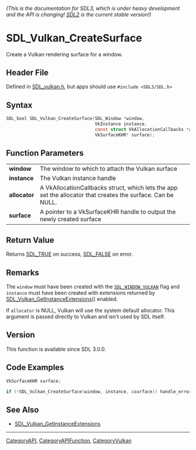 ###### (This is the documentation for SDL3, which is under heavy development and the API is changing! [SDL2](https://wiki.libsdl.org/SDL2/) is the current stable version!)
# SDL_Vulkan_CreateSurface

Create a Vulkan rendering surface for a window.

## Header File

Defined in [SDL_vulkan.h](https://github.com/libsdl-org/SDL/blob/main/include/SDL3/SDL_vulkan.h), but apps should use `#include <SDL3/SDL.h>`

## Syntax

```c
SDL_bool SDL_Vulkan_CreateSurface(SDL_Window *window,
                                  VkInstance instance,
                                  const struct VkAllocationCallbacks *allocator,
                                  VkSurfaceKHR* surface);

```

## Function Parameters

|                   |                                                                                                             |
| ----------------- | ----------------------------------------------------------------------------------------------------------- |
| **window**        | The window to which to attach the Vulkan surface                                                            |
| **instance**      | The Vulkan instance handle                                                                                  |
| **allocator**     | A VkAllocationCallbacks struct, which lets the app set the allocator that creates the surface. Can be NULL. |
| **surface**       | A pointer to a VkSurfaceKHR handle to output the newly created surface                                      |

## Return Value

Returns [SDL_TRUE](SDL_TRUE) on success, [SDL_FALSE](SDL_FALSE) on error.

## Remarks

The `window` must have been created with the
[`SDL_WINDOW_VULKAN`](SDL_WINDOW_VULKAN) flag and `instance` must have been
created with extensions returned by
[SDL_Vulkan_GetInstanceExtensions](SDL_Vulkan_GetInstanceExtensions)()
enabled.

If `allocator` is NULL, Vulkan will use the system default allocator. This
argument is passed directly to Vulkan and isn't used by SDL itself.

## Version

This function is available since SDL 3.0.0.

## Code Examples

```c++
VkSurfaceKHR surface;

if (!SDL_Vulkan_CreateSurface(window, instance, &surface)) handle_error();
```

## See Also

* [SDL_Vulkan_GetInstanceExtensions](SDL_Vulkan_GetInstanceExtensions)

----
[CategoryAPI](CategoryAPI), [CategoryAPIFunction](CategoryAPIFunction), [CategoryVulkan](CategoryVulkan)
<!-- #See the Style Guide for instructions on editing the footer. -->


